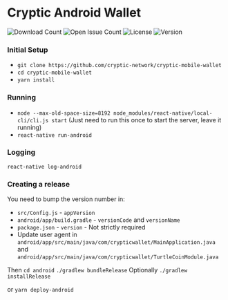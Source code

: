 # Cryptic Android Wallet

![Download Count](https://img.shields.io/github/downloads/cryptic-network/cryptic-mobile-wallet/total.svg)
![Open Issue Count](https://img.shields.io/github/issues/cryptic-network/cryptic-mobile-wallet)
![License](https://img.shields.io/github/license/cryptic-network/cryptic-mobile-wallet)
![Version](https://img.shields.io/github/v/release/cryptic-network/cryptic-mobile-wallet)

### Initial Setup

* `git clone https://github.com/cryptic-network/cryptic-mobile-wallet`
* `cd cryptic-mobile-wallet`
* `yarn install`

### Running

* `node --max-old-space-size=8192 node_modules/react-native/local-cli/cli.js start` (Just need to run this once to start the server, leave it running)
* `react-native run-android`

### Logging

`react-native log-android`

### Creating a release

You need to bump the version number in:

* `src/Config.js` - `appVersion`
* `android/app/build.gradle` - `versionCode` and `versionName`
* `package.json` - `version` - Not strictly required
* Update user agent in `android/app/src/main/java/com/crypticwallet/MainApplication.java` and `android/app/src/main/java/com/crypticwallet/TurtleCoinModule.java`

Then
`cd android`
`./gradlew bundleRelease`
Optionally
`./gradlew installRelease`

or `yarn deploy-android`
